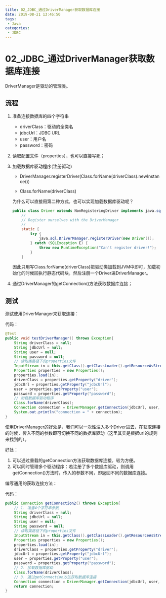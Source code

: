 ```yaml
---
title: 02_JDBC_通过DriverManager获取数据库连接
date: 2019-08-21 13:46:50
tags: 
 - Java
categories:
 - JDBC
---
```


# 02_JDBC_通过DriverManager获取数据库连接

DriverManager是驱动的管理类。

## 流程

1. 准备连接数据库的四个字符串

   - driverClass：驱动的全类名
   - jdbcUrl：JDBC URL
   - user：用户名
   - password：密码

2. 读取配置文件（properties），也可以直接写死；

3. 加载数据库驱动程序(注册驱动)

   - DriverManager.registerDriver(Class.forName(driverClass).newInstance())

   - Class.forName(driverClass)

   为什么可以直接用第二种方式，也可以实现加载数据库驱动呢？

   ```java
   public class Driver extends NonRegisteringDriver implements java.sql.Driver {
       //
       // Register ourselves with the DriverManager
       //
       static {
           try {
               java.sql.DriverManager.registerDriver(new Driver());
           } catch (SQLException E) {
               throw new RuntimeException("Can't register driver!");
           }
       }
   ```

   因此只用写Class.forName(driverClass)把驱动类加载到JVM中即可，加载初始化的时候回执行静态代码块，然后注册一个Driver进DriverManager。

4. 通过DriverManager的getConnection()方法获取数据库连接；



## 测试

测试使用DriverManager来获取连接：

代码：

```java
@Test
public void testDriverManager() throws Exception{
    String driverClass = null;
    String jdbcUrl = null;
    String user = null;
    String password = null;
    // 读取类路径下的properties文件
    InputStream in = this.getClass().getClassLoader().getResourceAsStream("jdbc.properties");
    Properties properties = new Properties();
    properties.load(in);
    driverClass = properties.getProperty("driver");
    jdbcUrl = properties.getProperty("jdbcUrl");
    user = properties.getProperty("user");
    password = properties.getProperty("password");
    // 加载数据库驱动程序
    Class.forName(driverClass);
    Connection connection = DriverManager.getConnection(jdbcUrl, user, password);
    System.out.println("connection = " + connection);
}
```

使用DriverManager的好处是，我们可以一次性注入多个Driver进去，在获取连接的时候，传入不同的参数即可切换不同的数据库驱动（这里其实是根据url的规则来找到的）。

好处：

1. 可以通过重载的getConnection方法获取数据库连接，较为方便。
2. 可以同时管理多个驱动程序：若注册了多个数据库驱动，则调用getConnection()方法时，传入的参数不同，即返回不同的数据库连接。

编写通用的获取连接方法：

代码：

```java
public Connection getConnection2() throws Exception{
    // 1. 准备4个字符串参数
    String driverClass = null;
    String jdbcUrl = null;
    String user = null;
    String password = null;
    // 读取类路径下的properties文件
    InputStream in = this.getClass().getClassLoader().getResourceAsStream("jdbc.properties");
    Properties properties = new Properties();
    properties.load(in);
    driverClass = properties.getProperty("driver");
    jdbcUrl = properties.getProperty("jdbcUrl");
    user = properties.getProperty("user");
    password = properties.getProperty("password");
    // 2. 加载数据库驱动
    Class.forName(driverClass);
    // 3. 通过getConnection方法获取数据库连接
    Connection connection = DriverManager.getConnection(jdbcUrl, user, password);
    return connection;
}
```


